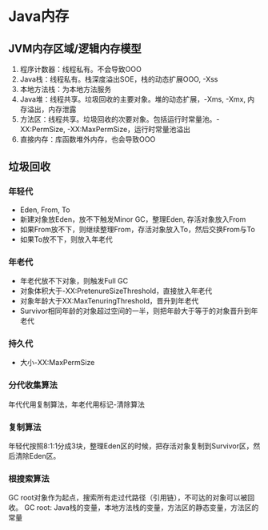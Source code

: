 # Java内存

## JVM内存区域/逻辑内存模型
1. 程序计数器：线程私有。不会导致OOO
2. Java栈：线程私有。栈深度溢出SOE，栈的动态扩展OOO, -Xss
4. 本地方法栈：为本地方法服务
3. Java堆：线程共享。垃圾回收的主要对象。堆的动态扩展，-Xms, -Xmx, 内存溢出，内存泄露
5. 方法区：线程共享。垃圾回收的次要对象。包括运行时常量池。-XX:PermSize, -XX:MaxPermSize，运行时常量池溢出
6. 直接内存：库函数堆外内存，也会导致OOO

## 垃圾回收

### 年轻代
* Eden, From, To
* 新建对象放Eden，放不下触发Minor GC，整理Eden, 存活对象放入From
* 如果From放不下，则继续整理From，存活对象放入To，然后交换From与To
* 如果To放不下，则放入年老代

### 年老代
* 年老代放不下对象，则触发Full GC
* 对象体积大于-XX:PretenureSizeThreshold，直接放入年老代
* 对象年龄大于XX:MaxTenuringThreshold，晋升到年老代
* Survivor相同年龄的对象超过空间的一半，则把年龄大于等于的对象晋升到年老代

### 持久代
* 大小-XX:MaxPermSize

### 分代收集算法
年代代用复制算法，年老代用标记-清除算法

### 复制算法
年轻代按照8:1:1分成3块，整理Eden区的时候，把存活对象复制到Survivor区，然后清除Eden区。

### 根搜索算法
GC root对象作为起点，搜索所有走过代路径（引用链），不可达的对象可以被回收。
GC root: Java栈的变量，本地方法栈的变量，方法区的静态变量，方法区的常量



